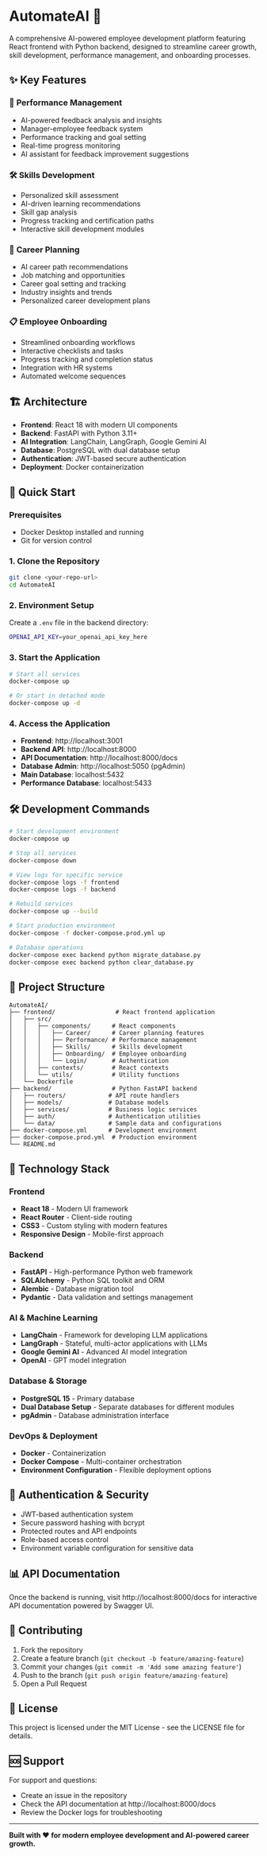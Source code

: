 # AutomateAI 🚀

A comprehensive AI-powered employee development platform featuring React frontend with Python backend, designed to streamline career growth, skill development, performance management, and onboarding processes.

## ✨ Key Features

### 🎯 **Performance Management**

- AI-powered feedback analysis and insights
- Manager-employee feedback system
- Performance tracking and goal setting
- Real-time progress monitoring
- AI assistant for feedback improvement suggestions

### 🛠️ **Skills Development**

- Personalized skill assessment
- AI-driven learning recommendations
- Skill gap analysis
- Progress tracking and certification paths
- Interactive skill development modules

### 🚀 **Career Planning**

- AI career path recommendations
- Job matching and opportunities
- Career goal setting and tracking
- Industry insights and trends
- Personalized career development plans

### 📋 **Employee Onboarding**

- Streamlined onboarding workflows
- Interactive checklists and tasks
- Progress tracking and completion status
- Integration with HR systems
- Automated welcome sequences

## 🏗️ Architecture

- **Frontend**: React 18 with modern UI components
- **Backend**: FastAPI with Python 3.11+
- **AI Integration**: LangChain, LangGraph, Google Gemini AI
- **Database**: PostgreSQL with dual database setup
- **Authentication**: JWT-based secure authentication
- **Deployment**: Docker containerization

## 🚀 Quick Start

### Prerequisites

- Docker Desktop installed and running
- Git for version control

### 1. Clone the Repository

```bash
git clone <your-repo-url>
cd AutomateAI
```

### 2. Environment Setup

Create a `.env` file in the backend directory:

```bash
OPENAI_API_KEY=your_openai_api_key_here
```

### 3. Start the Application

```bash
# Start all services
docker-compose up

# Or start in detached mode
docker-compose up -d
```

### 4. Access the Application

- **Frontend**: http://localhost:3001
- **Backend API**: http://localhost:8000
- **API Documentation**: http://localhost:8000/docs
- **Database Admin**: http://localhost:5050 (pgAdmin)
- **Main Database**: localhost:5432
- **Performance Database**: localhost:5433

## 🛠️ Development Commands

```bash
# Start development environment
docker-compose up

# Stop all services
docker-compose down

# View logs for specific service
docker-compose logs -f frontend
docker-compose logs -f backend

# Rebuild services
docker-compose up --build

# Start production environment
docker-compose -f docker-compose.prod.yml up

# Database operations
docker-compose exec backend python migrate_database.py
docker-compose exec backend python clear_database.py
```

## 📁 Project Structure

```
AutomateAI/
├── frontend/                 # React frontend application
│   ├── src/
│   │   ├── components/      # React components
│   │   │   ├── Career/      # Career planning features
│   │   │   ├── Performance/ # Performance management
│   │   │   ├── Skills/      # Skills development
│   │   │   ├── Onboarding/  # Employee onboarding
│   │   │   └── Login/       # Authentication
│   │   ├── contexts/        # React contexts
│   │   └── utils/           # Utility functions
│   └── Dockerfile
├── backend/                 # Python FastAPI backend
│   ├── routers/            # API route handlers
│   ├── models/             # Database models
│   ├── services/           # Business logic services
│   ├── auth/               # Authentication utilities
│   └── data/               # Sample data and configurations
├── docker-compose.yml      # Development environment
├── docker-compose.prod.yml  # Production environment
└── README.md
```

## 🔧 Technology Stack

### Frontend

- **React 18** - Modern UI framework
- **React Router** - Client-side routing
- **CSS3** - Custom styling with modern features
- **Responsive Design** - Mobile-first approach

### Backend

- **FastAPI** - High-performance Python web framework
- **SQLAlchemy** - Python SQL toolkit and ORM
- **Alembic** - Database migration tool
- **Pydantic** - Data validation and settings management

### AI & Machine Learning

- **LangChain** - Framework for developing LLM applications
- **LangGraph** - Stateful, multi-actor applications with LLMs
- **Google Gemini AI** - Advanced AI model integration
- **OpenAI** - GPT model integration

### Database & Storage

- **PostgreSQL 15** - Primary database
- **Dual Database Setup** - Separate databases for different modules
- **pgAdmin** - Database administration interface

### DevOps & Deployment

- **Docker** - Containerization
- **Docker Compose** - Multi-container orchestration
- **Environment Configuration** - Flexible deployment options

## 🔐 Authentication & Security

- JWT-based authentication system
- Secure password hashing with bcrypt
- Protected routes and API endpoints
- Role-based access control
- Environment variable configuration for sensitive data

## 📊 API Documentation

Once the backend is running, visit http://localhost:8000/docs for interactive API documentation powered by Swagger UI.

## 🤝 Contributing

1. Fork the repository
2. Create a feature branch (`git checkout -b feature/amazing-feature`)
3. Commit your changes (`git commit -m 'Add some amazing feature'`)
4. Push to the branch (`git push origin feature/amazing-feature`)
5. Open a Pull Request

## 📝 License

This project is licensed under the MIT License - see the LICENSE file for details.

## 🆘 Support

For support and questions:

- Create an issue in the repository
- Check the API documentation at http://localhost:8000/docs
- Review the Docker logs for troubleshooting

---

**Built with ❤️ for modern employee development and AI-powered career growth.**
